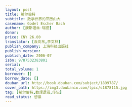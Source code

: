 ```yaml
---
layout: post
title: 希尔伯特
subtitle: 数学世界的亚历山大
casename: Godel Escher Bach
author: [康斯坦丝·瑞德]
donor: 
price: CNY 26.00
translator: [袁向东,李文林]
publish_company: 上海科技出版社
publish_version: 
publish_date: 2006-07
isbn: 9787532383801
serial: 
total_volume: 1
borrower: []
borrow_date: []
douban_url: http://book.douban.com/subject/1899787/
cover_path: https://img3.doubanio.com/lpic/s1878115.jpg
tag: [希尔伯特,数理逻辑,传记]
read_status: 想读
---
```

